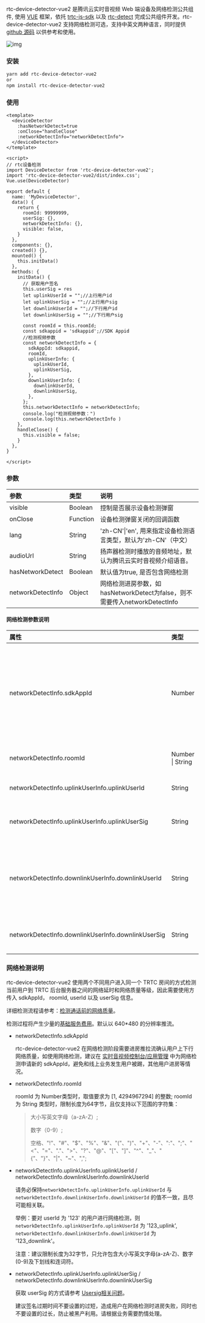 rtc-device-detector-vue2 是腾讯云实时音视频 Web 端设备及网络检测公共组件, 
使用 [VUE](https://cn.vuejs.org/) 框架，依托 [trtc-js-sdk](https://www.npmjs.com/package/trtc-js-sdk) 以及 [rtc-detect](https://www.npmjs.com/package/rtc-detect) 完成公共组件开发。rtc-device-detector-vue2 支持网络检测可选，支持中英文两种语言，同时提供 [github 源码](https://github.com/majiameng/rtc-device-detector-vue2) 以供参考和使用。

![img](https://sdk-web-1252463788.cos.ap-hongkong.myqcloud.com/trtc/webrtc/assets/rtc-device-detector.jpeg)

### 安装

```bash
yarn add rtc-device-detector-vue2
or
npm install rtc-device-detector-vue2
```

### 使用

```vue
<template>
  <deviceDetector
    :hasNetworkDetect=true
    :onClose="handleClose"
    :networkDetectInfo="networkDetectInfo">
  </deviceDetector>
</template>

<script>
// rtc设备检测
import DeviceDetector from 'rtc-device-detector-vue2';
import 'rtc-device-detector-vue2/dist/index.css';
Vue.use(DeviceDetector)

export default {
  name: 'MyDeviceDetector',
  data() {
    return {
      roomId: 99999999,
      userSig: {},
      networkDetectInfo: {},
      visible: false,
    }
  },
  components: {},
  created() {},
  mounted() {
    this.initData()
  },
  methods: {
    initData() {
      // 获取用户签名
      this.userSig = res
      let uplinkUserId = "";//上行用户id
      let uplinkUserSig = "";//上行用户sig
      let downlinkUserId = "";//下行用户id
      let downlinkUserSig = "";//下行用户sig

      const roomId = this.roomId;
      const sdkappid = 'sdkappid';//SDK Appid
      //检测视频参数
      const networkDetectInfo = {
        sdkAppId: sdkappid,
        roomId,
        uplinkUserInfo: {
          uplinkUserId,
          uplinkUserSig,
        },
        downlinkUserInfo: {
          downlinkUserId,
          downlinkUserSig,
        },
      };
      this.networkDetectInfo = networkDetectInfo;
      console.log("检测视频参数：")
      console.log(this.networkDetectInfo )
    },
    handleClose() {
      this.visible = false;
    }
  },
}

</script>

```

### 参数

| 参数              | 类型     | 说明                                                         |
| :---------------- | :------- | :----------------------------------------------------------- |
| visible           | Boolean  | 控制是否展示设备检测弹窗                                     |
| onClose           | Function | 设备检测弹窗关闭的回调函数                                   |
| lang              | String   | 'zh-CN'\|'en', 用来指定设备检测语言类型，默认为'zh-CN'（中文） |
| audioUrl          | String   | 扬声器检测时播放的音频地址，默认为腾讯云实时音视频介绍语音。 |
| hasNetworkDetect  | Boolean  | 默认值为true, 是否包含网络检测                               |
| networkDetectInfo | Object   | 网络检测进房参数，如hasNetworkDetect为false，则不需要传入networkDetectInfo |

#### 网络检测参数说明

| 属性                                               | 类型             | 说明                                                         |
| :------------------------------------------------- | :--------------- | :----------------------------------------------------------- |
| networkDetectInfo.sdkAppId                         | Number           | 设备及网络检测 sdkAppId ，涉及进房推流，建议申请单独的 sdkAppId 用于设备及网络检测 |
| networkDetectInfo.roomId                           | Number \| String | 网络检测进房房间号                                           |
| networkDetectInfo.uplinkUserInfo.uplinkUserId      | String           | 设备及网络检测上行 useId                                     |
| networkDetectInfo.uplinkUserInfo.uplinkUserSig     | String           | 设备及网络检测上行 userSig                                   |
| networkDetectInfo.downlinkUserInfo.downlinkUserId  | String           | 设备及网络检测下行 userId，注意务必与上行 userId 不相同      |
| networkDetectInfo.downlinkUserInfo.downlinkUserSig | String           | 设备及网络检测下行 userSig                                   |

### 网络检测说明

rtc-device-detector-vue2 使用两个不同用户进入同一个 TRTC 房间的方式检测当前用户到 TRTC 后台服务器之间的网络延时和网络质量等级，因此需要使用方传入 sdkAppId， roomId, userId 以及 userSig 信息。

详细检测流程请参考：[检测通话前的网络质量](https://web.sdk.qcloud.com/trtc/webrtc/doc/zh-cn/tutorial-24-advanced-network-quality.html)。

检测过程将产生少量的[基础服务费用](https://cloud.tencent.com/document/product/647/17157#.E5.9F.BA.E7.A1.80.E6.9C.8D.E5.8A.A1)。默认以 640*480 的分辨率推流。

+ networkDetectInfo.sdkAppId

  rtc-device-detector-vue2 在网络检测阶段需要进房推拉流确认用户上下行网络质量，如使用网络检测，建议在 [实时音视频控制台/应用管理](https://console.cloud.tencent.com/trtc/app) 中为网络检测申请新的 sdkAppId，避免和线上业务发生用户被踢，其他用户进房等情况。
  

+ networkDetectInfo.roomId

  roomId 为 Number类型时，取值要求为 [1, 4294967294] 的整数;
  roomId 为 String 类型时，限制长度为64字节，且仅支持以下范围的字符集：

  > 大小写英文字母（a-zA-Z）;
  >
  > 数字（0-9）; 
  >
  > 空格、"!"、"#"、"$"、"%"、"&"、"("、")"、"+"、"-"、":"、";"、"<"、"="、"."、">"、"?"、"@"、"["、"]"、"^"、"_"、" {"、"}"、"|"、"~"、",";


+ networkDetectInfo.uplinkUserInfo.uplinkUserId / networkDetectInfo.downlinkUserInfo.downlinkUserId

  请务必保持`networkDetectInfo.uplinkUserInfo.uplinkUserId` 与 `networkDetectInfo.downlinkUserInfo.downlinkUserId` 的值不一致，且尽可能相关联。 

  举例：要对 userId 为 '123' 的用户进行网络检测，则 `networkDetectInfo.uplinkUserInfo.uplinkUserId` 为 '123_uplink', `networkDetectInfo.downlinkUserInfo.downlinkUserId` 为 '123_downlink'。 

  注意：建议限制长度为32字节，只允许包含大小写英文字母(a-zA-Z)、数字(0-9)及下划线和连词符。



+ networkDetectInfo.uplinkUserInfo.uplinkUserSig / networkDetectInfo.downlinkUserInfo.downlinkUserSig

  获取 userSig 的方式请参考 [Usersig相关问题](https://cloud.tencent.com/document/product/647/17275#Server)。

  建议签名过期时间不要设置的过短，造成用户在网络检测时进房失败，同时也不要设置的过长，防止被黑产利用。请根据业务需要酌情处理。
